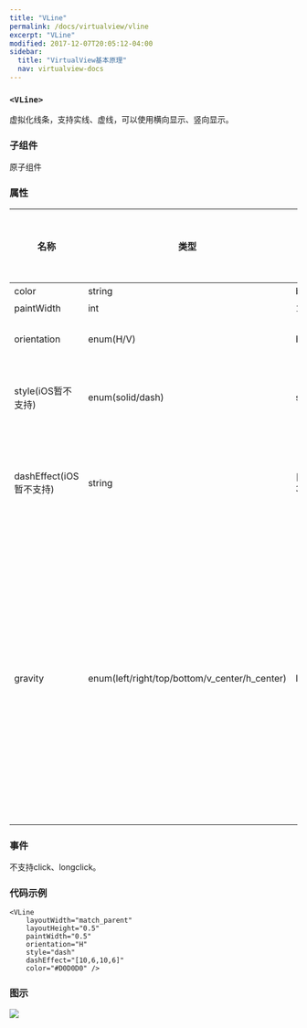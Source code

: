 ```yaml
---
title: "VLine"
permalink: /docs/virtualview/vline
excerpt: "VLine"
modified: 2017-12-07T20:05:12-04:00
sidebar:
  title: "VirtualView基本原理"
  nav: virtualview-docs
---
```


### `<VLine>`

虚拟化线条，支持实线、虚线，可以使用横向显示、竖向显示。

### 子组件
原子组件

### 属性

|名称|类型|默认值|描述|支持表达式|
|---|---|---|---|---|
|color|string|black|线条颜色|是|
|paintWidth|int|1|线条宽度|否|
|orientation|enum(H/V)|H|线条方向，H：横向，V：竖向|否|
|style(iOS暂不支持)|enum(solid/dash)|solid|线条样式，solid：实线，dash：虚线|否|
|dashEffect(iOS暂不支持)|string|[3, 5, 3, 5]|虚线样式数组，元素必须是偶数个，以实线宽度-虚线宽度...的顺序写|否|
|gravity|enum(left/right/top/bottom/v_center/h_center)|left\|top|描述内容的对齐，比如文字在文本组件里的位置、原子组件在容器里的位置，left：靠左，right：靠右，top：靠上，bottom：靠底，v_center：垂直方向居中，h_center：水平方向居中，可用`或`组合描述|否|

### 事件

不支持click、longclick。

### 代码示例

```
<VLine
    layoutWidth="match_parent"
    layoutHeight="0.5"
    paintWidth="0.5"
    orientation="H"
    style="dash"
    dashEffect="[10,6,10,6]"
    color="#D0D0D0" />
```

### 图示

![](https://gw.alicdn.com/tfs/TB1ByrofiqAXuNjy1XdXXaYcVXa-270-480.png)